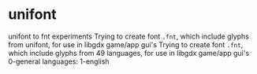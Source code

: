 # unifont
unifont to fnt experiments
Trying to create font `.fnt`, which include glyphs from unifont, for use in libgdx game/app gui's
Trying to create font `.fnt`, which include glyphs from 49 languages, for use in libgdx game/app gui's
0-general
languages:
1-english